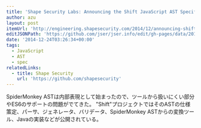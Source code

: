 ```yaml
---
title: 'Shape Security Labs: Announcing the Shift JavaScript AST Specification'
author: azu
layout: post
itemUrl: 'http://engineering.shapesecurity.com/2014/12/announcing-shift-javascript-ast.html'
editJSONPath: 'https://github.com/jser/jser.info/edit/gh-pages/data/2014/12/index.json'
date: '2014-12-24T03:26:34+00:00'
tags:
  - JavaScript
  - AST
  - spec
relatedLinks:
  - title: Shape Security
    url: 'https://github.com/shapesecurity'
---
```

SpiderMonkey ASTは内部表現として始まったので、ツールから扱いにくい部分やES6のサポートの問題がでてきた。 "Shift"プロジェクトではそのASTの仕様策定、パーサ、ジェネレータ、バリデータ、SpiderMonkey ASTからの変換ツール、Javaの実装などが公開されている。
